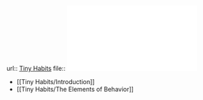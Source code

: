 url:: [Tiny Habits](https://www.goodreads.com/book/show/43261127-tiny-habits)
file:: ![Tiny Habits_ The Small Changes That Change - Bj Fogg.pdf](../assets/Tiny_Habits_The_Small_Changes_That_Change_-_Bj_Fogg_1684663253979_0.pdf)

- [[Tiny Habits/Introduction]]
- [[Tiny Habits/The Elements of Behavior]]